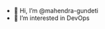 - 👋 Hi, I’m @mahendra-gundeti
- 👀 I’m interested in DevOps

<!---
mahendra-gundeti/mahendra-gundeti is a ✨ special ✨ repository because its `README.md` (this file) appears on your GitHub profile.
You can click the Preview link to take a look at your changes.
--->
